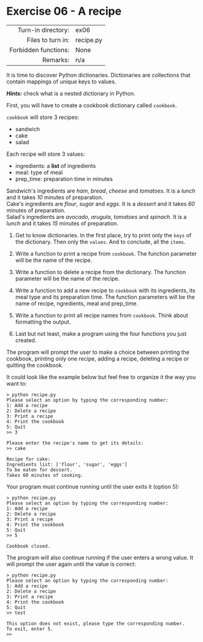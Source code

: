 # Exercise 06 - A recipe

|                         |                    |
| -----------------------:| ------------------ |
|   Turn-in directory:    |  ex06              |
|   Files to turn in:     |  recipe.py         |
|   Forbidden functions:  |  None              |
|   Remarks:              |  n/a               |

It is time to discover Python dictionaries. Dictionaries are collections that contain mappings of unique keys to values.  

***Hints:*** check what is a nested dictionary in Python.

First, you will have to create a cookbook dictionary called `cookbook`.

`cookbook` will store 3 recipes:
* sandwich
* cake
* salad

Each recipe will store 3 values:
* ingredients: a **list** of ingredients
* meal: type of meal
* prep_time: preparation time in minutes

Sandwich's ingredients are *ham*, *bread*, *cheese* and *tomatoes*. It is a *lunch* and it takes *10* minutes of preparation.  
Cake's ingredients are *flour*, *sugar* and *eggs*. It is a *dessert* and it takes *60* minutes of preparation.  
Salad's ingredients are *avocado*, *arugula*, *tomatoes* and *spinach*. It is a *lunch* and it takes *15* minutes of preparation.  

1. Get to know dictionaries. In the first place, try to print only the `keys` of the dictionary. Then only the `values`. And to conclude, all the `items`.

2. Write a function to print a recipe from `cookbook`. The function parameter will be the name of the recipe.

3. Write a function to delete a recipe from the dictionary. The function parameter will be the name of the recipe.

4.  Write a function to add a new recipe to `cookbook` with its ingredients, its meal type and its preparation time. The function parameters will be the name of recipe, ngredients, meal and prep_time.

5.  Write a function to print all recipe names from `cookbook`. Think about formatting the output.

6.  Last but not least, make a program using the four functions you just created.


The program will prompt the user to make a choice between printing the cookbook, printing only one recipe, adding a recipe, deleting a recipe or quitting the cookbook.

It could look like the example below but feel free to organize it the way you want to:

```console
> python recipe.py
Please select an option by typing the corresponding number:
1: Add a recipe
2: Delete a recipe
3: Print a recipe
4: Print the cookbook
5: Quit
>> 3

Please enter the recipe's name to get its details:
>> cake

Recipe for cake:
Ingredients list: ['flour', 'sugar', 'eggs']
To be eaten for dessert.
Takes 60 minutes of cooking.
```

Your program must continue running until the user exits it (option 5):

```console
> python recipe.py
Please select an option by typing the corresponding number:
1: Add a recipe
2: Delete a recipe
3: Print a recipe
4: Print the cookbook
5: Quit
>> 5

Cookbook closed.
```

The program will also continue running if the user enters a wrong value.
It will prompt the user again until the value is correct:

```console
> python recipe.py
Please select an option by typing the corresponding number:
1: Add a recipe
2: Delete a recipe
3: Print a recipe
4: Print the cookbook
5: Quit
>> test

This option does not exist, please type the corresponding number.
To exit, enter 5.
>> 
```
